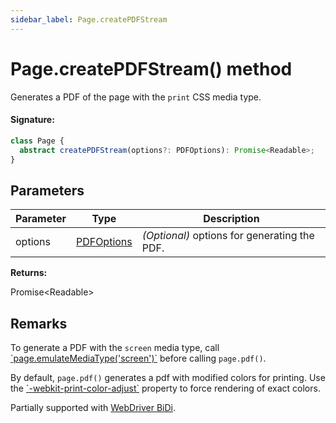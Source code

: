 ```yaml
---
sidebar_label: Page.createPDFStream
---
```


# Page.createPDFStream() method

Generates a PDF of the page with the `print` CSS media type.

#### Signature:

```typescript
class Page {
  abstract createPDFStream(options?: PDFOptions): Promise<Readable>;
}
```

## Parameters

| Parameter | Type                                    | Description                                  |
| --------- | --------------------------------------- | -------------------------------------------- |
| options   | [PDFOptions](./puppeteer.pdfoptions.md) | _(Optional)_ options for generating the PDF. |

**Returns:**

Promise&lt;Readable&gt;

## Remarks

To generate a PDF with the `screen` media type, call [\`page.emulateMediaType('screen')\`](./puppeteer.page.emulatemediatype.md) before calling `page.pdf()`.

By default, `page.pdf()` generates a pdf with modified colors for printing. Use the [\`-webkit-print-color-adjust\`](https://developer.mozilla.org/en-US/docs/Web/CSS/-webkit-print-color-adjust) property to force rendering of exact colors.

Partially supported with [WebDriver BiDi](https://pptr.dev/faq#q-what-is-the-status-of-cross-browser-support).
